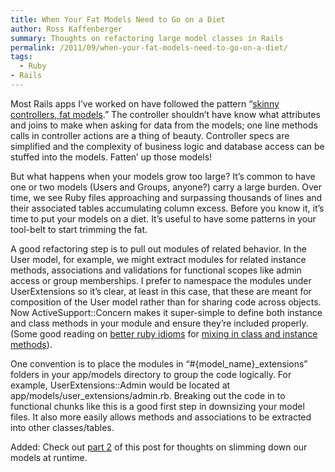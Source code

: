 ```yaml
---
title: When Your Fat Models Need to Go on a Diet
author: Ross Kaffenberger
summary: Thoughts on refactoring large model classes in Rails
permalink: /2011/09/when-your-fat-models-need-to-go-on-a-diet/
tags:
  - Ruby
- Rails
---
```

Most Rails apps I’ve worked on have followed the pattern “[skinny controllers, fat models][1].” The controller shouldn’t have know what attributes and joins to make when asking for data from the models; one line methods calls in controller actions are a thing of beauty. Controller specs are simplified and the complexity of business logic and database access can be stuffed into the models. Fatten’ up those models!

But what happens when your models grow too large? It’s common to have one or two models (Users and Groups, anyone?) carry a large burden. Over time, we see Ruby files approaching and surpassing thousands of lines and their associated tables accumulating column excess. Before you know it, it’s time to put your models on a diet. It’s useful to have some patterns in your tool-belt to start trimming the fat.

A good refactoring step is to pull out modules of related behavior. In the User model, for example, we might extract modules for related instance methods, associations and validations for functional scopes like admin access or group memberships. I prefer to namespace the modules under UserExtensions so it’s clear, at least in this case, that these are meant for composition of the User model rather than for sharing code across objects. Now ActiveSupport::Concern makes it super-simple to define both instance and class methods in your module and ensure they’re included properly. (Some good reading on [better ruby idioms][2] for [mixing in class and instance methods][3]).

One convention is to place the modules in “#{model\_name}\_extensions” folders in your app/models directory to group the code logically. For example, UserExtensions::Admin would be located at app/models/user\_extensions/admin.rb. Breaking out the code in to functional chunks like this is a good first step in downsizing your model files. It also more easily allows methods and associations to be extracted into other classes/tables.

Added: Check out [part 2][4] of this post for thoughts on slimming down our models at runtime.

[1]:	http://weblog.jamisbuck.org/2006/10/18/skinny-controller-fat-model "the buckblogs here"
[2]:	http://yehudakatz.com/2009/11/12/better-ruby-idioms/
[3]:	http://www.fakingfantastic.com/2010/09/20/concerning-yourself-with-active-support-concern/
[4]:	/when-your-fat-models-need-to-go-on-a-diet-part-2/ "When Your Fat Models Need to Go on a Diet, Part 2"